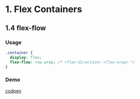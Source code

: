# 1. Flex Containers

## 1.4 flex-flow
### Usage
```css
.container {
  display: flex;
  flex-flow: row wrap; /* <flex-direction> <flex-wrap> */
}
```

### Demo 
[codpen](https://codepen.io/andrius111/pen/jOPJEPX)
